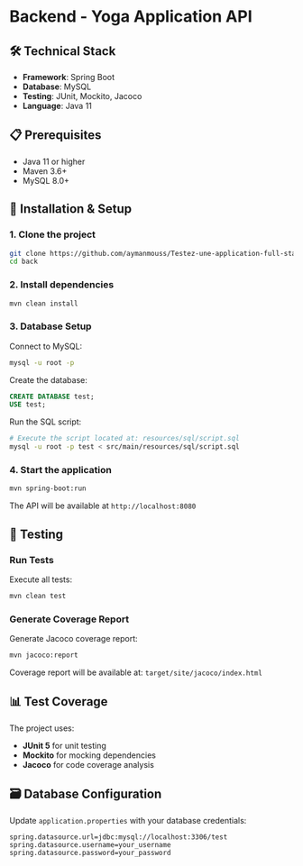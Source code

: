 # Backend - Yoga Application API

## 🛠️ Technical Stack
- **Framework**: Spring Boot
- **Database**: MySQL
- **Testing**: JUnit, Mockito, Jacoco
- **Language**: Java 11

## 📋 Prerequisites
- Java 11 or higher
- Maven 3.6+
- MySQL 8.0+

## 🚀 Installation & Setup

### 1. Clone the project
```bash
git clone https://github.com/aymanmouss/Testez-une-application-full-stack
cd back
```

### 2. Install dependencies
```bash
mvn clean install
```

### 3. Database Setup
Connect to MySQL:
```bash
mysql -u root -p
```

Create the database:
```sql
CREATE DATABASE test;
USE test;
```

Run the SQL script:
```bash
# Execute the script located at: resources/sql/script.sql
mysql -u root -p test < src/main/resources/sql/script.sql
```

### 4. Start the application
```bash
mvn spring-boot:run
```

The API will be available at `http://localhost:8080`

## 🧪 Testing

### Run Tests
Execute all tests:
```bash
mvn clean test
```

### Generate Coverage Report
Generate Jacoco coverage report:
```bash
mvn jacoco:report
```

Coverage report will be available at: `target/site/jacoco/index.html`

## 📊 Test Coverage
The project uses:
- **JUnit 5** for unit testing
- **Mockito** for mocking dependencies
- **Jacoco** for code coverage analysis

## 🗃️ Database Configuration
Update `application.properties` with your database credentials:
```properties
spring.datasource.url=jdbc:mysql://localhost:3306/test
spring.datasource.username=your_username
spring.datasource.password=your_password
```